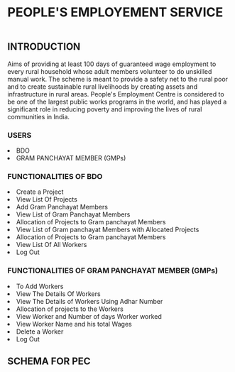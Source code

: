 
# PEOPLE'S EMPLOYEMENT SERVICE
<img src="https://i.postimg.cc/63WG8gmJ/People-s-Employement-Centre.png" alt="">
<h2> INTRODUCTION </h2>
<p>Aims of providing at least 100 days of guaranteed wage employment to every rural household whose adult members volunteer to do unskilled manual work. The scheme is meant to provide a safety net to the rural poor and to create sustainable rural livelihoods by creating assets and infrastructure in rural areas. People's Employment Centre is considered to be one of the largest public works programs in the world, and has played a significant role in reducing poverty and improving the lives of rural communities in India.</p>


<h3>USERS</h3
<ul>
 <li>BDO</li>
 <li>GRAM PANCHAYAT MEMBER (GMPs)</li>
</ul>

<h3>FUNCTIONALITIES OF BDO</h3
 <ul>
  
  <li>Create a Project</li>
  <li>View List Of Projects</li>
  <li>Add Gram Panchayat Members</li>
  <li>View List of Gram Panchayat Members</li>
  <li>Allocation of Projects to Gram panchayat Members</li>
  <li>View List of Gram panchayat Members with Allocated Projects</li>
  <li>Allocation of Projects to Gram panchayat Members</li>
  <li>View List Of All Workers</li>
  <li>Log Out</li>
</ul> 


 
 <h3>FUNCTIONALITIES OF GRAM PANCHAYAT MEMBER (GMPs) </h3
 <ul>
  <li>To Add Workers</li>
  <li>View The Details Of Workers</li>
  <li>View The Details of Workers Using Adhar Number</li>
  <li>Allocation of projects to the Workers</li>
  <li>View Worker and Number of days Worker worked</li>
  <li>View Worker Name and his total Wages</li>
  <li>Delete a Worker</li>
  <li>Log Out</li>
</ul> 
  




  <h2>SCHEMA FOR PEC</h2>

  <img src="https://i.postimg.cc/CKQzK5kD/Screenshot-167.png" alt="">
  
  
  
